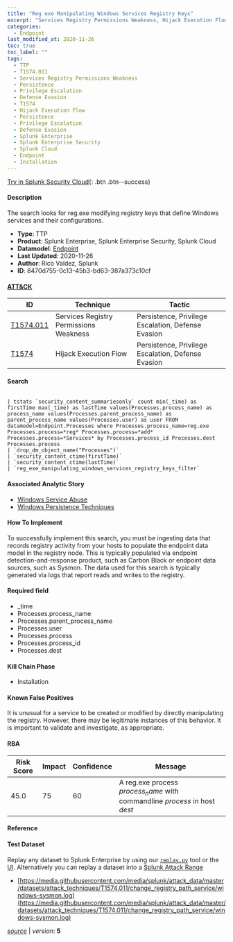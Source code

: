 ```yaml
---
title: "Reg exe Manipulating Windows Services Registry Keys"
excerpt: "Services Registry Permissions Weakness, Hijack Execution Flow"
categories:
  - Endpoint
last_modified_at: 2020-11-26
toc: true
toc_label: ""
tags:
  - TTP
  - T1574.011
  - Services Registry Permissions Weakness
  - Persistence
  - Privilege Escalation
  - Defense Evasion
  - T1574
  - Hijack Execution Flow
  - Persistence
  - Privilege Escalation
  - Defense Evasion
  - Splunk Enterprise
  - Splunk Enterprise Security
  - Splunk Cloud
  - Endpoint
  - Installation
---
```




[Try in Splunk Security Cloud](https://www.splunk.com/en_us/cyber-security.html){: .btn .btn--success}

#### Description

The search looks for reg.exe modifying registry keys that define Windows services and their configurations.

- **Type**: TTP
- **Product**: Splunk Enterprise, Splunk Enterprise Security, Splunk Cloud
- **Datamodel**: [Endpoint](https://docs.splunk.com/Documentation/CIM/latest/User/Endpoint)
- **Last Updated**: 2020-11-26
- **Author**: Rico Valdez, Splunk
- **ID**: 8470d755-0c13-45b3-bd63-387a373c10cf


#### [ATT&CK](https://attack.mitre.org/)

| ID          | Technique   | Tactic      |
| ----------- | ----------- | ----------- |
| [T1574.011](https://attack.mitre.org/techniques/T1574/011/) | Services Registry Permissions Weakness | Persistence, Privilege Escalation, Defense Evasion |
| [T1574](https://attack.mitre.org/techniques/T1574/) | Hijack Execution Flow | Persistence, Privilege Escalation, Defense Evasion |

#### Search

```

| tstats `security_content_summariesonly` count min(_time) as firstTime max(_time) as lastTime values(Processes.process_name) as process_name values(Processes.parent_process_name) as parent_process_name values(Processes.user) as user FROM datamodel=Endpoint.Processes where Processes.process_name=reg.exe Processes.process=*reg* Processes.process=*add* Processes.process=*Services* by Processes.process_id Processes.dest Processes.process 
| `drop_dm_object_name("Processes")` 
| `security_content_ctime(firstTime)` 
| `security_content_ctime(lastTime)` 
| `reg_exe_manipulating_windows_services_registry_keys_filter`
```

#### Associated Analytic Story
* [Windows Service Abuse](/stories/windows_service_abuse)
* [Windows Persistence Techniques](/stories/windows_persistence_techniques)


#### How To Implement
To successfully implement this search, you must be ingesting data that records registry activity from your hosts to populate the endpoint data model in the registry node. This is typically populated via endpoint detection-and-response product, such as Carbon Black or endpoint data sources, such as Sysmon. The data used for this search is typically generated via logs that report reads and writes to the registry.

#### Required field
* _time
* Processes.process_name
* Processes.parent_process_name
* Processes.user
* Processes.process
* Processes.process_id
* Processes.dest


#### Kill Chain Phase
* Installation


#### Known False Positives
It is unusual for a service to be created or modified by directly manipulating the registry. However, there may be legitimate instances of this behavior. It is important to validate and investigate, as appropriate.


#### RBA

| Risk Score  | Impact      | Confidence   | Message      |
| ----------- | ----------- |--------------|--------------|
| 45.0 | 75 | 60 | A reg.exe process $process_name$ with commandline $process$ in host $dest$ |




#### Reference


#### Test Dataset
Replay any dataset to Splunk Enterprise by using our [`replay.py`](https://github.com/splunk/attack_data#using-replaypy) tool or the [UI](https://github.com/splunk/attack_data#using-ui).
Alternatively you can replay a dataset into a [Splunk Attack Range](https://github.com/splunk/attack_range#replay-dumps-into-attack-range-splunk-server)

* [https://media.githubusercontent.com/media/splunk/attack_data/master/datasets/attack_techniques/T1574.011/change_registry_path_service/windows-sysmon.log](https://media.githubusercontent.com/media/splunk/attack_data/master/datasets/attack_techniques/T1574.011/change_registry_path_service/windows-sysmon.log)



[*source*](https://github.com/splunk/security_content/tree/develop/detections/endpoint/reg_exe_manipulating_windows_services_registry_keys.yml) \| *version*: **5**